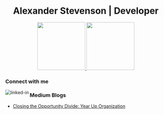 <h1 align="center">
  Alexander Stevenson | Developer
</h1>

<p align="center">
  <a href="https://github.com/anuraghazra/github-readme-stats">
    <img src="https://github-readme-stats.vercel.app/api?username=astevenson180&show_icons=true&theme=cobalt" height="150em"/>
  </a>
  <a href="https://github.com/anuraghazra/github-readme-stats">
    <img src="https://github-readme-stats.vercel.app/api/top-langs/?username=astevenson180&layout=compact&langs_count=10&theme=cobalt" height="150em"/>
  </a>
</p>

### Connect with me
[<img align="left" alt="linked-in" src="https://img.shields.io/bade/linkedin-%230077B5.svg?&style=for-the-badge&logo=linkedin&logoColor=white" />](https://linkedin.com/in/astevenson180)




### Medium Blogs
<!-- BLOG-POST-LIST:START -->
- [Closing the Opportunity Divide: Year Up Organization](https://medium.com/year-up/closing-the-opportunity-divide-year-up-organization-bf9bd1dceb96?source=rss-bbd14a0169ab------2)
<!-- BLOG-POST-LIST:END -->
